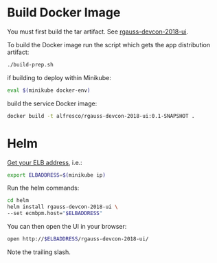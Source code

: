 
# Build Docker Image

You must first build the tar artifact.  See [rgauss-devcon-2018-ui](../rgauss-devcon-2018-ui).

To build the Docker image run the script which gets the app distribution artifact:

```bash
./build-prep.sh
```

if building to deploy within Minikube:

```bash
eval $(minikube docker-env)
```

build the service Docker image:

```bash
docker build -t alfresco/rgauss-devcon-2018-ui:0.1-SNAPSHOT .
```

# Helm

[Get your ELB address](https://github.com/Alfresco/alfresco-dbp-deployment#6-get-minikube-or-elb-ip-and-set-it-as-a-variable-for-future-use), i.e.:

```bash
export ELBADDRESS=$(minikube ip)
```

Run the helm commands:

```bash
cd helm
helm install rgauss-devcon-2018-ui \
--set ecmbpm.host="$ELBADDRESS"
```

You can then open the UI in your browser:

```bash
open http://$ELBADDRESS/rgauss-devcon-2018-ui/
```

Note the trailing slash.
